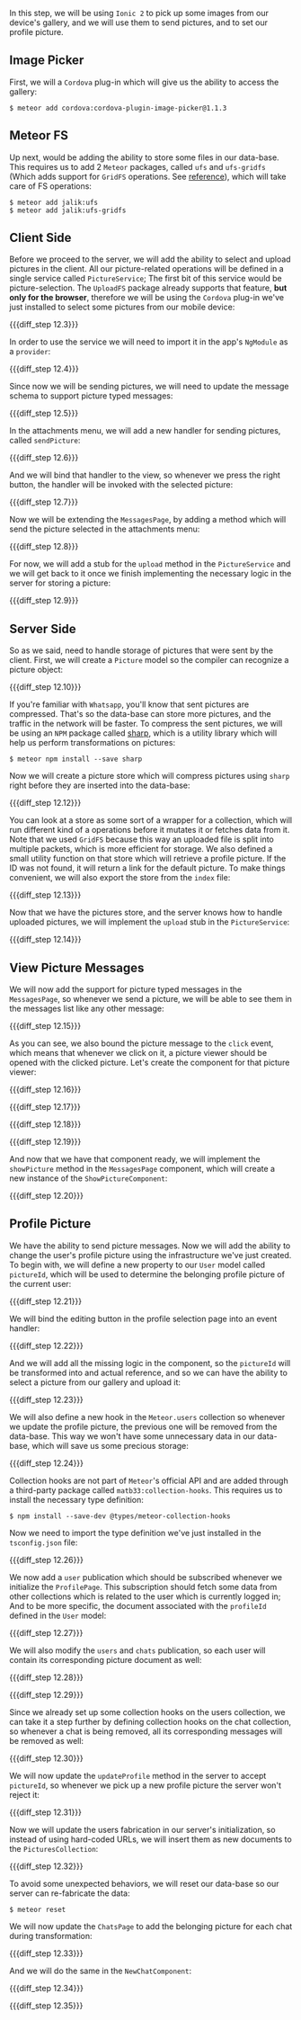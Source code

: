 In this step, we will be using `Ionic 2` to pick up some images from our device's gallery, and we will use them to send pictures, and to set our profile picture.

## Image Picker

First, we will a `Cordova` plug-in which will give us the ability to access the gallery:

    $ meteor add cordova:cordova-plugin-image-picker@1.1.3

## Meteor FS

Up next, would be adding the ability to store some files in our data-base. This requires us to add 2 `Meteor` packages, called `ufs` and `ufs-gridfs` (Which adds support for `GridFS` operations. See [reference](https://docs.mongodb.com/manual/core/gridfs/)), which will take care of FS operations:

    $ meteor add jalik:ufs
    $ meteor add jalik:ufs-gridfs

## Client Side

Before we proceed to the server, we will add the ability to select and upload pictures in the client. All our picture-related operations will be defined in a single service called `PictureService`; The first bit of this service would be picture-selection. The `UploadFS` package already supports that feature, **but only for the browser**, therefore we will be using the `Cordova` plug-in we've just installed to select some pictures from our mobile device:

{{{diff_step 12.3}}}

In order to use the service we will need to import it in the app's `NgModule` as a `provider`:

{{{diff_step 12.4}}}

Since now we will be sending pictures, we will need to update the message schema to support picture typed messages:

{{{diff_step 12.5}}}

In the attachments menu, we will add a new handler for sending pictures, called `sendPicture`:

{{{diff_step 12.6}}}

And we will bind that handler to the view, so whenever we press the right button, the handler will be invoked with the selected picture:

{{{diff_step 12.7}}}

Now we will be extending the `MessagesPage`, by adding a method which will send the picture selected in the attachments menu:

{{{diff_step 12.8}}}

For now, we will add a stub for the `upload` method in the `PictureService` and we will get back to it once we finish implementing the necessary logic in the server for storing a picture:

{{{diff_step 12.9}}}

## Server Side

So as we said, need to handle storage of pictures that were sent by the client. First, we will create a `Picture` model so the compiler can recognize a picture object:

{{{diff_step 12.10}}}

If you're familiar with `Whatsapp`, you'll know that sent pictures are compressed. That's so the data-base can store more pictures, and the traffic in the network will be faster. To compress the sent pictures, we will be using an `NPM` package called [sharp](https://www.npmjs.com/package/sharp), which is a utility library which will help us perform transformations on pictures:

    $ meteor npm install --save sharp

Now we will create a picture store which will compress pictures using `sharp` right before they are inserted into the data-base:

{{{diff_step 12.12}}}

You can look at a store as some sort of a wrapper for a collection, which will run different kind of a operations before it mutates it or fetches data from it. Note that we used `GridFS` because this way an uploaded file is split into multiple packets, which is more efficient for storage. We also defined a small utility function on that store which will retrieve a profile picture. If the ID was not found, it will return a link for the default picture. To make things convenient, we will also export the store from the `index` file:

{{{diff_step 12.13}}}

Now that we have the pictures store, and the server knows how to handle uploaded pictures, we will implement the `upload` stub in the `PictureService`:

{{{diff_step 12.14}}}

## View Picture Messages

We will now add the support for picture typed messages in the `MessagesPage`, so whenever we send a picture, we will be able to see them in the messages list like any other message:

{{{diff_step 12.15}}}

As you can see, we also bound the picture message to the `click` event, which means that whenever we click on it, a picture viewer should be opened with the clicked picture. Let's create the component for that picture viewer:

{{{diff_step 12.16}}}

{{{diff_step 12.17}}}

{{{diff_step 12.18}}}

{{{diff_step 12.19}}}

And now that we have that component ready, we will implement the `showPicture` method in the `MessagesPage` component, which will create a new instance of the `ShowPictureComponent`:

{{{diff_step 12.20}}}

## Profile Picture

We have the ability to send picture messages. Now we will add the ability to change the user's profile picture using the infrastructure we've just created. To begin with, we will define a new property to our `User` model called `pictureId`, which will be used to determine the belonging profile picture of the current user:

{{{diff_step 12.21}}}

We will bind the editing button in the profile selection page into an event handler:

{{{diff_step 12.22}}}

And we will add all the missing logic in the component, so the `pictureId` will be transformed into and actual reference, and so we can have the ability to select a picture from our gallery and upload it:

{{{diff_step 12.23}}}

We will also define a new hook in the `Meteor.users` collection so whenever we update the profile picture, the previous one will be removed from the data-base. This way we won't have some unnecessary data in our data-base, which will save us some precious storage:

{{{diff_step 12.24}}}

Collection hooks are not part of `Meteor`'s official API and are added through a third-party package called `matb33:collection-hooks`. This requires us to install the necessary type definition:

    $ npm install --save-dev @types/meteor-collection-hooks

Now we need to import the type definition we've just installed in the `tsconfig.json` file:

{{{diff_step 12.26}}}

We now add a `user` publication which should be subscribed whenever we initialize the `ProfilePage`. This subscription should fetch some data from other collections which is related to the user which is currently logged in; And to be more specific, the document associated with the `profileId` defined in the `User` model:

{{{diff_step 12.27}}}

We will also modify the `users` and `chats` publication, so each user will contain its corresponding picture document as well:

{{{diff_step 12.28}}}

{{{diff_step 12.29}}}

Since we already set up some collection hooks on the users collection, we can take it a step further by defining collection hooks on the chat collection, so whenever a chat is being removed, all its corresponding messages will be removed as well:

{{{diff_step 12.30}}}

We will now update the `updateProfile` method in the server to accept `pictureId`, so whenever we pick up a new profile picture the server won't reject it:

{{{diff_step 12.31}}}

Now we will update the users fabrication in our server's initialization, so instead of using hard-coded URLs, we will insert them as new documents to the `PicturesCollection`:

{{{diff_step 12.32}}}

To avoid some unexpected behaviors, we will reset our data-base so our server can re-fabricate the data:

    $ meteor reset

We will now update the `ChatsPage` to add the belonging picture for each chat during transformation:

{{{diff_step 12.33}}}

And we will do the same in the `NewChatComponent`:

{{{diff_step 12.34}}}

{{{diff_step 12.35}}}